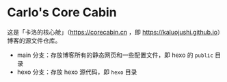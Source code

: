 # Carlo's Core Cabin

这是「卡洛的核心舱」（<https://corecabin.cn> ，即 <https://kaluojushi.github.io>）博客的源文件仓库。

- main 分支：存放博客所有的静态网页和一些配置文件，即 hexo 的 `public` 目录
- hexo 分支：存放 hexo 源代码，即 `hexo` 目录

